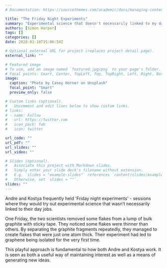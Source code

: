 ```yaml
---
# Documentation: https://sourcethemes.com/academic/docs/managing-content/

title: "The Friday Night Experiments"
summary: "Experimental science that doesn't necessarily linked to my day job."
authors: [Simon Harper]
tags: []
categories: []
date: 2020-01-16T15:06:54Z

# Optional external URL for project (replaces project detail page).
external_link: ""

# Featured image
# To use, add an image named `featured.jpg/png` to your page's folder.
# Focal points: Smart, Center, TopLeft, Top, TopRight, Left, Right, BottomLeft, Bottom, BottomRight.
image:
  caption: "Photo by Casey Horner on Unsplash"
  focal_point: "Smart"
  preview_only: false

# Custom links (optional).
#   Uncomment and edit lines below to show custom links.
# links:
# - name: Follow
#   url: https://twitter.com
#   icon_pack: fab
#   icon: twitter

url_code: ""
url_pdf: ""
url_slides: ""
url_video: ""

# Slides (optional).
#   Associate this project with Markdown slides.
#   Simply enter your slide deck's filename without extension.
#   E.g. `slides = "example-slides"` references `content/slides/example-slides.md`.
#   Otherwise, set `slides = ""`.
slides: ""
---
```


Andre and Kostya frequently held 'Friday night experiments' - sessions where they would try out experimental science that wasn’t necessarily linked to their day jobs.

One Friday, the two scientists removed some flakes from a lump of bulk graphite with sticky tape. They noticed some flakes were thinner than others. By separating the graphite fragments repeatedly, they managed to create flakes that were just one atom thick. Their experiment had led to graphene being isolated for the very first time.

This playful approach is fundamental to how both Andre and Kostya work. It is seen as both a useful way of maintaining interest as well as a means of generating new ideas.